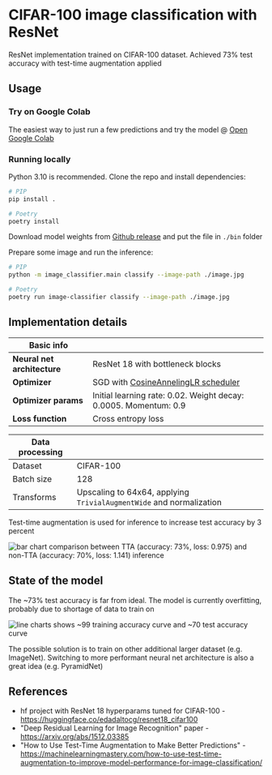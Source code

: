 # CIFAR-100 image classification with ResNet

ResNet implementation trained on CIFAR-100 dataset. Achieved 73% test accuracy with
test-time augmentation applied

## Usage

### Try on Google Colab

The easiest way to just run a few predictions and try the model @
[Open Google Colab](https://colab.research.google.com/drive/1s9BRagS2_YA1jA3d6BZVapk51BSOXD0v?usp=drive_link)

### Running locally

Python 3.10 is recommended. Clone the repo and install dependencies:

```bash
# PIP
pip install .

# Poetry
poetry install
```

Download model weights from
[Github release](https://github.com/one-with-violets-in-her-lap/cifar-100-image-classification/releases/latest)
and put the file in `./bin` folder

Prepare some image and run the inference:

```sh
# PIP
python -m image_classifier.main classify --image-path ./image.jpg

# Poetry
poetry run image-classifier classify --image-path ./image.jpg
```

## Implementation details

| Basic info |  |
| --- | --- |
| **Neural net architecture** | ResNet 18 with bottleneck blocks |
| **Optimizer** | SGD with [CosineAnnelingLR scheduler](https://pytorch.org/docs/stable/generated/torch.optim.lr_scheduler.CosineAnnealingLR.html) |
| **Optimizer params** | Initial learning rate: 0.02. Weight decay: 0.0005. Momentum: 0.9 |
| **Loss function** | Cross entropy loss |

| Data processing | |
  | --- | --- |
  | Dataset | CIFAR-100 |
| Batch size | 128 |
| Transforms | Upscaling to 64x64, applying `TrivialAugmentWide` and normalization |

Test-time augmentation is used for inference to increase test accuracy by 3 percent

![bar chart comparison between TTA (accuracy: 73%, loss: 0.975) and non-TTA (accuracy: 70%, loss: 1.141) inference](https://github.com/user-attachments/assets/0e3ea882-4cf7-48a3-a6fe-60f6dcd2a572)

## State of the model

The ~73% test accuracy is far from ideal. The model is currently overfitting, probably due
to shortage of data to train on

![line charts shows ~99 training accuracy curve and ~70 test accuracy curve](https://github.com/user-attachments/assets/209005dd-2f64-4fe1-b78d-fa359665a552)

The possible solution is to train on other additional larger dataset (e.g. ImageNet).
Switching to more performant neural net architecture is also a great idea (e.g. PyramidNet)

## References

- hf project with ResNet 18 hyperparams tuned for CIFAR-100 - https://huggingface.co/edadaltocg/resnet18_cifar100
- "Deep Residual Learning for Image Recognition" paper - https://arxiv.org/abs/1512.03385
- "How to Use Test-Time Augmentation to Make Better Predictions" - https://machinelearningmastery.com/how-to-use-test-time-augmentation-to-improve-model-performance-for-image-classification/
